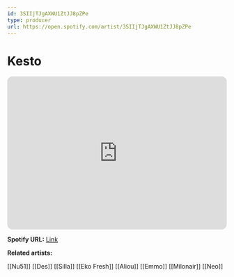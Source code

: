 ```yaml
---
id: 3SIIjTJgAXWU1ZtJJ8pZPe
type: producer
url: https://open.spotify.com/artist/3SIIjTJgAXWU1ZtJJ8pZPe
---
```

# Kesto

<iframe style="border-radius:12px" src="https://open.spotify.com/embed/artist/3SIIjTJgAXWU1ZtJJ8pZPe" width="100%" height="352" frameBorder="0" allowfullscreen="" allow="autoplay; clipboard-write; encrypted-media; fullscreen; picture-in-picture" loading="lazy"></iframe>

**Spotify URL:** [Link](https://open.spotify.com/artist/3SIIjTJgAXWU1ZtJJ8pZPe)

**Related artists:**

[[Nu51]]
[[Des]]
[[Silla]]
[[Eko Fresh]]
[[Aliou]]
[[Emmo]]
[[Milonair]]
[[Neo]]

